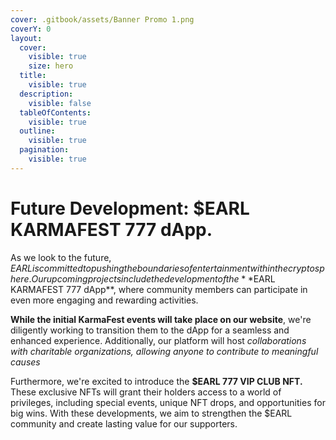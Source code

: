 ```yaml
---
cover: .gitbook/assets/Banner Promo 1.png
coverY: 0
layout:
  cover:
    visible: true
    size: hero
  title:
    visible: true
  description:
    visible: false
  tableOfContents:
    visible: true
  outline:
    visible: true
  pagination:
    visible: true
---
```


# Future Development: $EARL KARMAFEST 777 dApp.

As we look to the future, $EARL is committed to pushing the boundaries of entertainment within the crypto sphere. Our upcoming projects include the development of the **$EARL KARMAFEST 777 dApp**, where community members can participate in even more engaging and rewarding activities.&#x20;

**While the initial KarmaFest events will take place on our website**, we're diligently working to transition them to the dApp for a seamless and enhanced experience. Additionally, our platform will host _collaborations with charitable organizations, allowing anyone to contribute to meaningful causes_

Furthermore, we're excited to introduce the **$EARL 777 VIP CLUB NFT.** These exclusive NFTs will grant their holders access to a world of privileges, including special events, unique NFT drops, and opportunities for big wins. With these developments, we aim to strengthen the $EARL community and create lasting value for our supporters.

